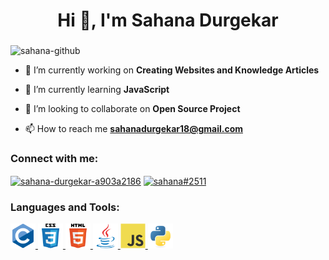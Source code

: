 
<h1 align="center">Hi 👋, I'm Sahana Durgekar</h1>
<h3 align="center"></h3>

<p align="left"> <img src="https://komarev.com/ghpvc/?username=sahana-github&label=Profile%20views&color=0e75b6&style=flat" alt="sahana-github" /> </p>

- 🔭 I’m currently working on **Creating Websites and Knowledge Articles**

- 🌱 I’m currently learning **JavaScript**

- 👯 I’m looking to collaborate on **Open Source Project**

- 📫 How to reach me **sahanadurgekar18@gmail.com**

<h3 align="left">Connect with me:</h3>
<p align="left">
<a href="https://linkedin.com/in/sahana-durgekar-a903a2186" target="blank"><img align="center" src="https://raw.githubusercontent.com/rahuldkjain/github-profile-readme-generator/master/src/images/icons/Social/linked-in-alt.svg" alt="sahana-durgekar-a903a2186" height="30" width="40" /></a>
<a href="https://discord.gg/sahana#2511" target="blank"><img align="center" src="https://raw.githubusercontent.com/rahuldkjain/github-profile-readme-generator/master/src/images/icons/Social/discord.svg" alt="sahana#2511" height="30" width="40" /></a>
</p>

<h3 align="left">Languages and Tools:</h3>
<p align="left"> <a href="https://www.cprogramming.com/" target="_blank" rel="noreferrer"> <img src="https://raw.githubusercontent.com/devicons/devicon/master/icons/c/c-original.svg" alt="c" width="40" height="40"/> </a> <a href="https://www.w3schools.com/css/" target="_blank" rel="noreferrer"> <img src="https://raw.githubusercontent.com/devicons/devicon/master/icons/css3/css3-original-wordmark.svg" alt="css3" width="40" height="40"/> </a> <a href="https://www.w3.org/html/" target="_blank" rel="noreferrer"> <img src="https://raw.githubusercontent.com/devicons/devicon/master/icons/html5/html5-original-wordmark.svg" alt="html5" width="40" height="40"/> </a> <a href="https://www.java.com" target="_blank" rel="noreferrer"> <img src="https://raw.githubusercontent.com/devicons/devicon/master/icons/java/java-original.svg" alt="java" width="40" height="40"/> </a> <a href="https://developer.mozilla.org/en-US/docs/Web/JavaScript" target="_blank" rel="noreferrer"> <img src="https://raw.githubusercontent.com/devicons/devicon/master/icons/javascript/javascript-original.svg" alt="javascript" width="40" height="40"/> </a> <a href="https://www.python.org" target="_blank" rel="noreferrer"> <img src="https://raw.githubusercontent.com/devicons/devicon/master/icons/python/python-original.svg" alt="python" width="40" height="40"/> </a> </p>
